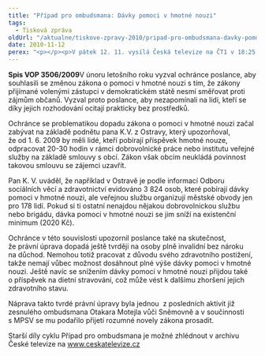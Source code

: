```yaml
---
title: "Případ pro ombudsmana: Dávky pomoci v hmotné nouzi"
tags:
  - Tisková zpráva
oldUrl: "/aktualne/tiskove-zpravy-2010/pripad-pro-ombudsmana-davky-pomoci-v-hmotne-nouzi"
date: 2010-11-12
perex: "<p></p><p>V pátek 12. 11. vysílá Česká televize na ČT1 v 18:25 jedenáctý díl cyklu Případ pro ombudsmana (repríze v pondělí 15. 11. ve 12:25 na ČT2). Díl nazvaný Dávky pomoci v hmotné nouzi poukazuje na nedostatky zákona z pohledu nedostupné, přitom zákonem předpokládané, veřejné služby, a z pohledu výrazného znevýhodnění invalidních občanů. </p>"
---
```


<!-- imported from the old website -->

<p><strong>Spis VOP 3506/2009</strong>V únoru letošního roku vyzval ochránce poslance, aby souhlasili se změnou zákona o pomoci v hmotné nouzi s tím, že zákony přijímané volenými zástupci v demokratickém státě nesmí směřovat proti zájmům občanů. Vyzval proto poslance, aby nezapomínali na lidi, kteří se díky jejich rozhodování ocitají prakticky bez prostředků. </p><p>Ochránce se problematikou dopadu zákona o pomoci v hmotné nouzi začal zabývat na základě podnětu pana K.V. z Ostravy, který upozorňoval, že od 1. 6. 2009 by měli lidé, kteří pobírají příspěvek hmotné nouze, odpracovat 20-30 hodin v rámci dobrovolnické práce nebo institutu veřejné služby na základě smlouvy s obcí. Zákon však obcím neukládá povinnost takovou smlouvu se zájemci uzavřít.</p><p>Pan K. V. uváděl, že například v Ostravě je podle informací Odboru sociálních věcí a zdravotnictví evidováno 3 824 osob, které pobírají dávky pomoci v hmotné nouzi, ale veřejnou službu organizují městské obvody jen pro 178 lidí. Pokud si ti ostatní nenajdou nějakou dobrovolnickou službu nebo brigádu, dávka pomoci v hmotné nouzi se jim sníží na existenční minimum (2020 Kč).</p><p>Ochránce v této souvislosti upozornil poslance také na skutečnost, že právní úprava dopadá ještě tvrději na osoby plně invalidní bez nároku na důchod. Nemohou totiž pracovat z důvodu svého zdravotního postižení, takže nemají vůbec možnost dosáhnout plné výše dávky pomoci v hmotné nouzi. Ještě navíc se snížením dávky pomoci v hmotné nouzi přijdou také o příspěvek na dietní stravování, což může vést k dalšímu zhoršení jejich zdravotního stavu.</p><p>Náprava takto tvrdé právní úpravy byla jednou  z posledních aktivit již zesnulého ombudsmana Otakara Motejla vůči Sněmovně a v součinnosti s MPSV se mu podařilo přijetí rozumné novely zákona prosadit.</p><p></p><p>Starší díly cyklu Případ pro ombudsmana je možné zhlédnout v archivu České televize na <a title="Otevření do nového okna" href="http://www.ceskatelevize.cz/" target="_blank">www.ceskatelevize.cz</a> <img alt="" src="https://www.ochrance.cz/typo3/ext/od_linkdesc/icons/external.gif" class="od_linkdesc_icon_external" /> </p><p></p><p></p><p></p><p> </p><p></p>
